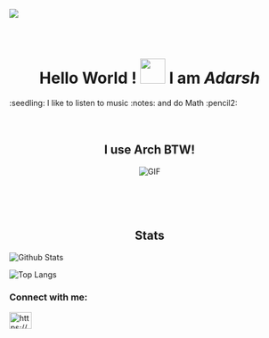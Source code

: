 ![](https://gifimage.net/wp-content/uploads/2017/10/discord-profile-picture-gif-3.gif)
<br><br><br>
<h1 align="center">Hello World ! <img src="https://raw.githubusercontent.com/MartinHeinz/MartinHeinz/master/wave.gif" width="45" height="45">
I am <b><i>Adarsh</i></b></h1>
:seedling: I like to listen to music :notes: and do Math :pencil2:
<br><br><br>
<h2 align="center"> I use Arch BTW! </h2>
<p align="center">
  <img align="center" alt="GIF" src="https://static.apester.com/user-images/66/66990c9c68ef205ac02683b905a15dc5.gif" />
</p>
<br><br><br>
<h2 align="center">Stats</h2>

![Github Stats](https://github-readme-stats.vercel.app/api?username=theCode-Breaker&show_icons=true&theme=github_dark)

![Top Langs](https://github-readme-stats.vercel.app/api/top-langs/?username=theCode-Breaker&layout=compact&show_icons=true&theme=github_dark)

<h3 align="left">Connect with me:</h3>
<p align="left">
<a href="https://www.discord.com/users/896349938034819163/" target="blank"><img align="center" src="https://raw.githubusercontent.com/rahuldkjain/github-profile-readme-generator/master/src/images/icons/Social/discord.svg" alt="https://www.discordapp.com/users/896349938034819163/" height="30" width="40" /></a>
</p>

